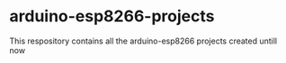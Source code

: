 # arduino-esp8266-projects
This respository contains all the arduino-esp8266 projects created untill now
